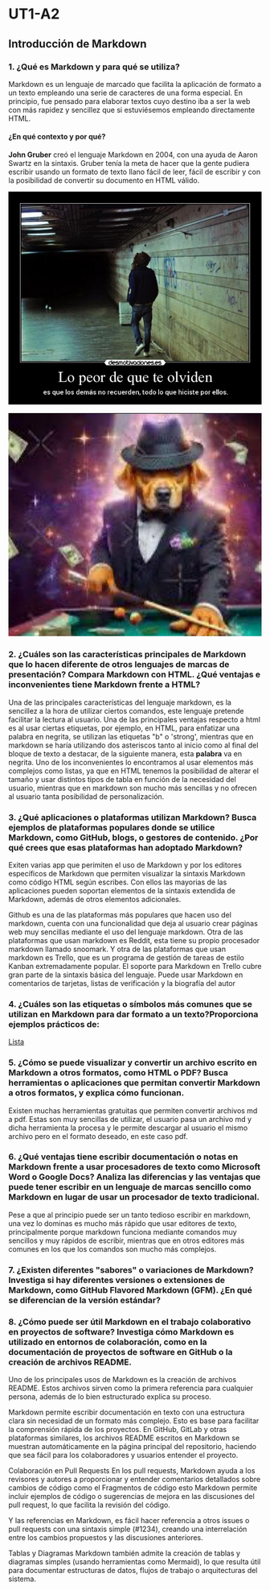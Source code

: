 # UT1-A2
## Introducción de Markdown
### 1. ¿Qué es Markdown y para qué se utiliza?

 Markdown es un lenguaje de marcado que facilita la aplicación de formato a un texto empleando una serie de caracteres de una forma especial. En principio, fue pensado para elaborar textos cuyo destino iba a ser la web con más rapidez y sencillez que si estuviésemos empleando directamente HTML. 

#### ¿En qué contexto y por qué?
**John Gruber** creó el lenguaje Markdown en 2004, con una ayuda de Aaron Swartz en la sintaxis. Gruber tenía la meta de hacer que la gente pudiera escribir usando un formato de texto llano fácil de leer, fácil de escribir y con la posibilidad de convertir su documento en HTML válido.

![Markdown](images/11c7aww_8.jpg)


![Markdown](images/perrobillar.jpg)

### 2. ¿Cuáles son las características principales de Markdown que lo hacen diferente de otros lenguajes de marcas de presentación? Compara Markdown con HTML. ¿Qué ventajas e inconvenientes tiene Markdown frente a HTML?

Una de las principales características del lenguaje markdown, es la sencillez a la hora de utilizar ciertos comandos, este lenguaje pretende facilitar la lectura al usuario. Una de las principales ventajas respecto a html es al usar ciertas etiquetas, por ejemplo, en HTML, para enfatizar una palabra en negrita, se utilizan las etiquetas "b" o 'strong', mientras que en markdown se haría utilizando dos asteriscos tanto al inicio como al final del bloque de texto a destacar, de la siguiente manera, esta **palabra** va en negrita. Uno de los inconvenientes lo encontramos al usar elementos más complejos como listas, ya que en HTML tenemos la posibilidad de alterar el tamaño y usar distintos tipos de tabla en función de la necesidad del usuario, mientras que en markdown son mucho más sencillas y no ofrecen al usuario tanta posibilidad de personalización. 


### 3. ¿Qué aplicaciones o plataformas utilizan Markdown? Busca ejemplos de plataformas populares donde se utilice Markdown, como GitHub, blogs, o gestores de contenido. ¿Por qué crees que esas plataformas han adoptado Markdown?

Exiten varias app que perimiten el uso de Markdown y por los editores específicos de Markdown que permiten visualizar la sintaxis Markdown como código HTML según escribes. Con ellos las mayorias de las aplicaciones pueden soportan elementos de la sintaxis extendida de Markdown, además de otros elementos adicionales.

Github es una de las plataformas más populares que hacen uso del markdown, cuenta con una funcionalidad que deja al usuario crear páginas web muy sencillas mediante el uso del lenguaje markdown. Otra de las plataformas que usan markdown es Reddit, esta tiene su propio procesador markdown llamado snoomark. Y otra de las plataformas que usan markdown es Trello, que es un programa de gestión de tareas de estilo Kanban extremadamente popular. El soporte para Markdown en Trello cubre gran parte de la sintaxis básica del lenguaje. Puede usar Markdown en comentarios de tarjetas, listas de verificación y la biografía del autor




### 4. ¿Cuáles son las etiquetas o símbolos más comunes que se utilizan en Markdown para dar formato a un texto?Proporciona ejemplos prácticos de: 

[Lista](lista.md)




### 5. ¿Cómo se puede visualizar y convertir un archivo escrito en Markdown a otros formatos, como HTML o PDF? Busca herramientas o aplicaciones que permitan convertir Markdown a otros formatos, y explica cómo funcionan.

Existen muchas herramientas gratuitas que permiten convertir archivos md a pdf. Estas son muy sencillas de utilizar, el usuario pasa un archivo md y dicha herramienta la procesa y le permite descargar al usuario el mismo archivo pero en el formato deseado, en este caso pdf.


### 6. ¿Qué ventajas tiene escribir documentación o notas en Markdown frente a usar procesadores de texto como Microsoft Word o Google Docs? Analiza las diferencias y las ventajas que puede tener escribir en un lenguaje de marcas sencillo como Markdown en lugar de usar un procesador de texto tradicional.

Pese a que al principio puede ser un tanto tedioso escribir en markdown, una vez lo dominas es mucho más rápido que usar editores de texto, principalmente porque markdown funciona mediante comandos muy sencillos y muy rápidos de escribir, mientras que en otros editores más comunes en los que los comandos son mucho más complejos.


### 7. ¿Existen diferentes "sabores" o variaciones de Markdown? Investiga si hay diferentes versiones o extensiones de Markdown, como GitHub Flavored Markdown (GFM). ¿En qué se diferencian de la versión estándar?




### 8. ¿Cómo puede ser útil Markdown en el trabajo colaborativo en proyectos de software? Investiga  cómo Markdown es utilizado en entornos de colaboración, como en la documentación de proyectos de software en GitHub o la creación de archivos README.

Uno de los principales usos de Markdown es la creación de archivos README. Estos archivos sirven como la primera referencia para cualquier persona, además de lo bien estructurado explica su proceso. 


 Markdown permite escribir documentación en texto con una estructura clara sin necesidad de un formato más complejo. Esto es base para facilitar la comprensión rápida de los proyectos.
 En GitHub, GitLab y otras plataformas similares, los archivos README escritos en Markdown se muestran automáticamente en la página principal del repositorio, haciendo que sea fácil para los colaboradores y usuarios entender el proyecto.


Colaboración en Pull Requests
En los pull requests, Markdown ayuda a los revisores y autores a proporcionar y entender comentarios detallados sobre cambios de código como el Fragmentos de código esto Markdown permite incluir ejemplos de código o sugerencias de mejora en las discusiones del pull request, lo que facilita la revisión del código.


Y las referencias en Markdown, es fácil hacer referencia a otros issues o pull requests con una sintaxis simple (#1234), creando una interrelación entre los cambios propuestos y las discusiones anteriores.

Tablas y Diagramas
Markdown también admite la creación de tablas y diagramas simples (usando herramientas como Mermaid), lo que resulta útil para documentar estructuras de datos, flujos de trabajo o arquitecturas del sistema.

